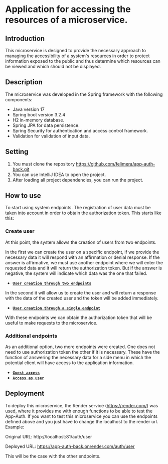 # Application for accessing the resources of a microservice.

## Introduction

This microservice is designed to provide the necessary approach to managing the accessibility of a system's resources in order to protect information exposed to the public and thus determine which resources can be viewed and which should not be displayed.

## Description

The microservice was developed in the Spring framework with the following components:
* Java version 17
* Spring boot version 3.2.4
* H2 in-memory database.
* Spring JPA for data persistence.
* Spring Security for authentication and access control framework.
* Validation for validation of input data.

## Setting

1. You must clone the repository https://github.com/felimera/app-auth-back.git
2. You can use IntelliJ IDEA to open the project.
3. After loading all project dependencies, you can run the project.

## How to use

To start using system endpoints. The registration of user data must be taken into account in order to obtain the authorization token. This starts like this:

### Create user
At this point, the system allows the creation of users from two endpoints.

In the first we can create the user on a specific endpoint, if we provide the necessary data it will respond with an affirmation or denial response. If the answer is affirmative, we must use another endpoint where we will enter the requested data and it will return the authorization token. But if the answer is negative, the system will indicate which data was the one that failed.

- [**`User creation through two endpoints`**](readmefiles/01-usercreation/README.md)

In the second it will allow us to create the user and will return a response with the data of the created user and the token will be added immediately.

- [**`User creation through a single endpoint`**](readmefiles/02-usercreation/README.md)

With these endpoints we can obtain the authorization token that will be useful to make requests to the microservice.

### Additional endpoints

As an additional option, two more endpoints were created. One does not need to use authorization token the other if it is necessary. These have the function of answering the necessary data for a side menu in which the potential client will have access to the application information.

- [**`Guest access`**](readmefiles/01-accessuser/README.md)
- [**`Access as user`**](readmefiles/02-accessuser/README.md)

## Deployment

To deploy this microservice, the Render service (https://render.com/) was used, where it provides me with enough functions to be able to test the App-Auth. If you want to test this microservice you can use the endpoints defined above and you just have to change the localhost to the render url. 
Example:

Original URL: http://localhost:81/auth/user

Deployed URL: https://app-auth-back.onrender.com/auth/user

This will be the case with the other endpoints.